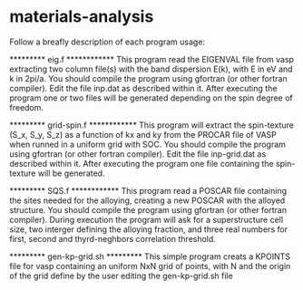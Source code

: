 # materials-analysis

Follow a breafly description of each program usage:

********* eig.f ************
This program read the EIGENVAL file from vasp extracting  two
column file(s) with the band dispersion E(k), with E in eV and 
k in 2pi/a.
You should compile the program using gfortran (or other fortran
compiler). Edit the file inp.dat as described within it. After
executing the program one or two files will be generated depending
on the spin degree of freedom.

********* grid-spin.f ************
This program will extract the spin-texture (S_x, S_y, S_z)
as a function of kx and ky from the PROCAR file of VASP when runned in 
a uniform grid with SOC. 
You should compile the program using gfortran (or other fortran
compiler). Edit the file inp-grid.dat as described within it. After
executing the program one file containing the spin-texture will be
generated.

********* SQS.f ************
This program read a POSCAR file containing the sites needed 
for the alloying, creating a new POSCAR with the alloyed structure.
You should compile the program using gfortran (or other fortran
compiler). During execution the program will ask for a superstructure cell
size, two interger defining the alloying fraction, and three real numbers
for first, second and thyrd-neghbors correlation threshold.

********* gen-kp-grid.sh *********
This simple program creats a KPOINTS file for vasp containing an uniform
NxN grid of points, with N and the origin of the grid define by the user
editing the gen-kp-grid.sh file
